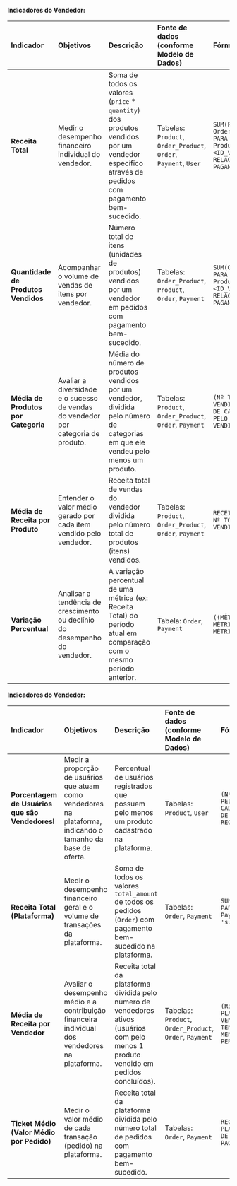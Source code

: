**Indicadores do Vendedor:**

| **Indicador** | **Objetivos** | **Descrição** | **Fonte de dados (conforme Modelo de Dados)** | **Fórmula de cálculo** |
| :-------------------------------- | :-------------------------------------------------------------------------------------------------------- | :------------------------------------------------------------------------------------------------------------------------------------------------------------------------- | :------------------------------------------------ | :------------------------------------------------------------------------------------------------------------- |
| **Receita Total** | Medir o desempenho financeiro individual do vendedor. | Soma de todos os valores (`price` * `quantity`) dos produtos vendidos por um vendedor específico através de pedidos com pagamento bem-sucedido. |Tabelas: `Product`, `Order_Product`, `Order`, `Payment`, `User` | `SUM(Product.price * Order_Product.quantity) PARA PRODUTOS ONDE Product.user_id = <ID_VENDEDOR> E PEDIDOS RELACIONADOS TENHAM PAGAMENTO BEM-SUCEDIDO` |
| **Quantidade de Produtos Vendidos** | Acompanhar o volume de vendas de itens por vendedor. | Número total de itens (unidades de produtos) vendidos por um vendedor em pedidos com pagamento bem-sucedido. | Tabelas: `Order_Product`, `Product`, `Order`, `Payment` | `SUM(Order_Product.quantity) PARA PRODUTOS ONDE Product.user_id = <ID_VENDEDOR> E PEDIDOS RELACIONADOS TENHAM PAGAMENTO BEM-SUCEDIDO` |
| **Média de Produtos por Categoria** | Avaliar a diversidade e o sucesso de vendas do vendedor por categoria de produto.| Média do número de produtos vendidos por um vendedor, dividida pelo número de categorias em que ele vendeu pelo menos um produto. |Tabelas: `Product`, `Order_Product`, `Order`, `Payment` | `(Nº TOTAL DE PRODUTOS VENDIDOS PELO VENDEDOR / Nº DE CATEGORIAS ÚNICAS COM PELO MENOS 1 PRODUTO VENDIDO PELO VENDEDOR)` |
| **Média de Receita por Produto** | Entender o valor médio gerado por cada item vendido pelo vendedor. | Receita total de vendas do vendedor dividida pelo número total de produtos (itens) vendidos. | Tabelas: `Product`, `Order_Product`, `Order`, `Payment` | `RECEITA TOTAL DO VENDEDOR / Nº TOTAL DE PRODUTOS VENDIDOS PELO VENDEDOR` |
| **Variação Percentual** | Analisar a tendência de crescimento ou declínio do desempenho do vendedor. | A variação percentual de uma métrica (ex: Receita Total) do período atual em comparação com o mesmo período anterior. | Tabela: `Order`, `Payment` | `((MÉTRICA_ATUAL - MÉTRICA_ANTERIOR) / MÉTRICA_ANTERIOR) * 100` |

**Indicadores do Vendedor:**

| **Indicador** | **Objetivos** | **Descrição** | **Fonte de dados (conforme Modelo de Dados)** | **Fórmula de cálculo** |
| :-------------------------------- | :-------------------------------------------------------------------------------------------------------- | :------------------------------------------------------------------------------------------------------------------------------------------------------------------------- | :------------------------------------------------ | :------------------------------------------------------------------------------------------------------------- |
| **Porcentagem de Usuários que são Vendedoresl** | Medir a proporção de usuários que atuam como vendedores na plataforma, indicando o tamanho da base de oferta. | Percentual de usuários registrados que possuem pelo menos um produto cadastrado na plataforma. |Tabelas: `Product`,  `User` | `(Nº DE USUÁRIOS COM PELO MENOS 1 PRODUTO CADASTRADO / Nº TOTAL DE USUÁRIOS REGISTRADOS) * 100` |
| **Receita Total (Plataforma)** | Medir o desempenho financeiro geral e o volume de transações da plataforma. | Soma de todos os valores `total_amount` de todos os pedidos (`Order`) com pagamento bem-sucedido na plataforma. | Tabelas: `Order`, `Payment` | `SUM(Order.total_amount) PARA PEDIDOS ONDE Payment.status = 'sucesso'` |
| **Média de Receita por Vendedor** | Avaliar o desempenho médio e a contribuição financeira individual dos vendedores na plataforma. |Receita total da plataforma dividida pelo número de vendedores ativos (usuários com pelo menos 1 produto vendido em pedidos concluídos). |Tabelas: `Product`, `Order_Product`, `Order`, `Payment` | `(RECEITA TOTAL DA PLATAFORMA / Nº DE VENDEDORES ATIVOS (QUE TENHAM REALIZADO PELO MENOS 1 VENDA NO PERÍODO)` |
| **Ticket Médio (Valor Médio por Pedido)** | Medir o valor médio de cada transação (pedido) na plataforma. | Receita total da plataforma dividida pelo número total de pedidos com pagamento bem-sucedido. | Tabelas: `Order`, `Payment` | `RECEITA TOTAL DA PLATAFORMA / Nº TOTAL DE PEDIDOS COM PAGAMENTO BEM-SUCEDIDO` |
